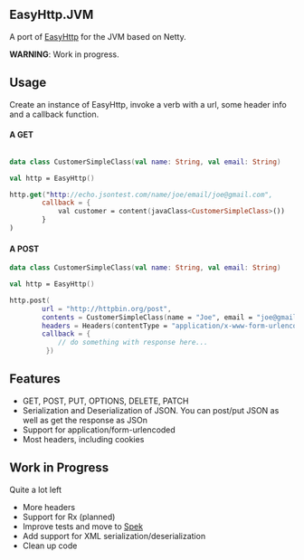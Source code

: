## EasyHttp.JVM

A port of [EasyHttp](http://github.com/hhariri/EasyHttp) for the JVM based on Netty.

**WARNING**: Work in progress.

## Usage

Create an instance of EasyHttp, invoke a verb with a url, some header info and a callback function.
#### A GET


```kotlin

data class CustomerSimpleClass(val name: String, val email: String)

val http = EasyHttp()

http.get("http://echo.jsontest.com/name/joe/email/joe@gmail.com",
        callback = {
            val customer = content(javaClass<CustomerSimpleClass>())
        }
)
```

#### A POST

```kotlin
data class CustomerSimpleClass(val name: String, val email: String)

val http = EasyHttp()

http.post(
        url = "http://httpbin.org/post",
        contents = CustomerSimpleClass(name = "Joe", email = "joe@gmail.com"),
        headers = Headers(contentType = "application/x-www-form-urlencoded"),
        callback = {
            // do something with response here...
         })
```

## Features

* GET, POST, PUT, OPTIONS, DELETE, PATCH
* Serialization and Deserialization of JSON. You can post/put JSON as well as get the response as JSOn
* Support for application/form-urlencoded
* Most headers, including cookies


## Work in Progress

Quite a lot left

* More headers
* Support for Rx (planned)
* Improve tests and move to [Spek](http://jetbrains.github.io/spek)
* Add support for XML serialization/deserialization
* Clean up code



